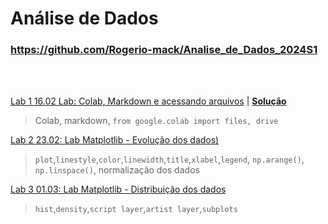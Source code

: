 # Análise de Dados

### https://github.com/Rogerio-mack/Analise_de_Dados_2024S1

<br>

<br>


[Lab 1 16.02 Lab: Colab, Markdown e acessando arquivos](https://colab.research.google.com/github/Rogerio-mack/Analise_de_Dados_2024S1/blob/main/Lab_Colab_Markdown_arquivos.ipynb) 
| [**Solução**](https://colab.research.google.com/github/Rogerio-mack/Analise_de_Dados_2024S1/blob/main/Lab_Colab_Markdown_arquivos_solucao.ipynb)

> Colab, markdown, `from google.colab import files, drive`

[Lab 2 23.02: Lab Matplotlib - Evolução dos dados)](https://colab.research.google.com/github/Rogerio-mack/Analise_de_Dados_2024S1/blob/main/Lab_Matplotlib.ipynb)

> `plot`,`linestyle`,`color`,`linewidth`,`title`,`xlabel`,`legend`, `np.arange()`, `np.linspace()`, normalização dos dados

[Lab 3 01.03: Lab Matplotlib - Distribuição dos dados](https://colab.research.google.com/github/Rogerio-mack/Analise_de_Dados_2024S1/blob/main/Lab_Matplotlib_02.ipynb)

> `hist`,`density`,`script layer`,`artist layer`,`subplots`
